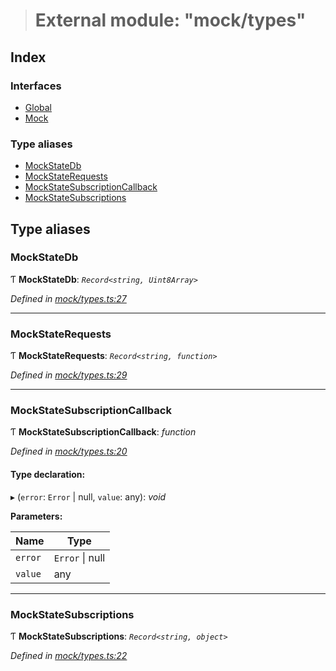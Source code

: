 > # External module: "mock/types"

## Index

### Interfaces

* [Global](../interfaces/_mock_types_.global.md)
* [Mock](../interfaces/_mock_types_.mock.md)

### Type aliases

* [MockStateDb](_mock_types_.md#mockstatedb)
* [MockStateRequests](_mock_types_.md#mockstaterequests)
* [MockStateSubscriptionCallback](_mock_types_.md#mockstatesubscriptioncallback)
* [MockStateSubscriptions](_mock_types_.md#mockstatesubscriptions)

## Type aliases

###  MockStateDb

Ƭ **MockStateDb**: *`Record<string, Uint8Array>`*

*Defined in [mock/types.ts:27](https://github.com/polkadot-js/api/blob/c90a4ba/packages/rpc-provider/src/mock/types.ts#L27)*

___

###  MockStateRequests

Ƭ **MockStateRequests**: *`Record<string, function>`*

*Defined in [mock/types.ts:29](https://github.com/polkadot-js/api/blob/c90a4ba/packages/rpc-provider/src/mock/types.ts#L29)*

___

###  MockStateSubscriptionCallback

Ƭ **MockStateSubscriptionCallback**: *function*

*Defined in [mock/types.ts:20](https://github.com/polkadot-js/api/blob/c90a4ba/packages/rpc-provider/src/mock/types.ts#L20)*

#### Type declaration:

▸ (`error`: `Error` | null, `value`: any): *void*

**Parameters:**

Name | Type |
------ | ------ |
`error` | `Error` \| null |
`value` | any |

___

###  MockStateSubscriptions

Ƭ **MockStateSubscriptions**: *`Record<string, object>`*

*Defined in [mock/types.ts:22](https://github.com/polkadot-js/api/blob/c90a4ba/packages/rpc-provider/src/mock/types.ts#L22)*